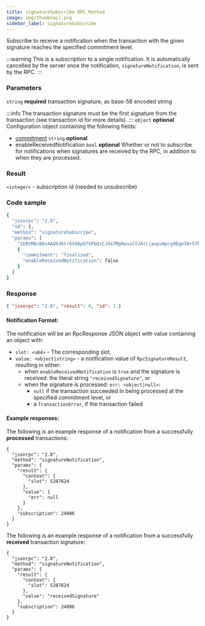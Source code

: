 ```yaml
---
title: signatureSubscribe RPC Method
image: img/thumbnail.png
sidebar_label: signatureSubscribe
---
```

Subscribe to receive a notification when the transaction with the given signature reaches the specified commitment level.

:::warning
This is a subscription to a single notification. It is automatically cancelled by the server once the notification, `signatureNotification`, is sent by the RPC.
:::
### Parameters
`string` **required**
transaction signature, as base-58 encoded string

:::info
The transaction signature must be the first signature from the transaction (see transaction id for more details).
:::
`object` **optional**
Configuration object containing the following fields:
- [commitment](/develop/rpcapi/intro#configuring-state-commitment) `string` **optional**
- enableReceivedNotification `bool` **optional**
Whether or not to subscribe for notifications when signatures are received by the RPC, in addition to when they are processed.

### Result

`<integer>` - subscription id (needed to unsubscribe)

### Code sample

```bash
{
  "jsonrpc": "2.0",
  "id": 1,
  "method": "signatureSubscribe",
  "params": [
    "2EBVM6cB8vAAD93Ktr6Vd8p67XPbQzCJX47MpReuiCXJAtcjaxpvWpcg9Ege1Nr5Tk3a2GFrByT7WPBjdsTycY9b",
    {
      "commitment": "finalized",
      "enableReceivedNotification": false
    }
  ]
}
```


### Response

```json
{ "jsonrpc": "2.0", "result": 0, "id": 1 }
```


#### Notification Format:

The notification will be an RpcResponse JSON object with value containing an object with:

*   `slot: <u64>` - The corresponding slot.
*   `value: <object|string>` - a notification value of `RpcSignatureResult`, resulting in either:
    *   when `enableReceivedNotification` is `true` and the signature is received: the literal string `"receivedSignature"`, or
    *   when the signature is processed: `err: <object|null>`:
        *   `null` if the transaction succeeded in being processed at the specified commitment level, or
        *   a `TransactionError`, if the transaction failed

#### Example responses:

The following is an example response of a notification from a successfully **processed** transactions:

```
{
  "jsonrpc": "2.0",
  "method": "signatureNotification",
  "params": {
    "result": {
      "context": {
        "slot": 5207624
      },
      "value": {
        "err": null
      }
    },
    "subscription": 24006
  }
}
```


The following is an example response of a notification from a successfully **received** transaction signature:

```
{
  "jsonrpc": "2.0",
  "method": "signatureNotification",
  "params": {
    "result": {
      "context": {
        "slot": 5207624
      },
      "value": "receivedSignature"
    },
    "subscription": 24006
  }
}
```
